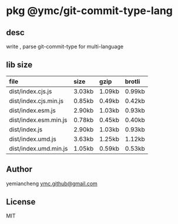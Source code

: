 # pkg @ymc/git-commit-type-lang

## desc
write , parse git-commit-type for multi-language

## lib size  
file | size | gzip | brotli
:---- | :---- | :---- | :----
dist/index.cjs.js | 3.03kb | 1.09kb | 0.99kb
dist/index.cjs.min.js | 0.85kb | 0.49kb | 0.42kb
dist/index.esm.js | 2.90kb | 1.03kb | 0.93kb
dist/index.esm.min.js | 0.78kb | 0.45kb | 0.40kb
dist/index.js | 2.90kb | 1.03kb | 0.93kb
dist/index.umd.js | 3.63kb | 1.25kb | 1.12kb
dist/index.umd.min.js | 1.05kb | 0.59kb | 0.53kb

## Author
yemiancheng <ymc.github@gmail.com>

## License
MIT